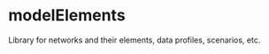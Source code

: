 modelElements
=============

Library for networks and their elements, data profiles, scenarios, etc.
